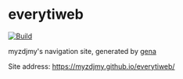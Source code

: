 # everytiweb

[![Build](https://github.com/myzdjmy/everytiweb/actions/workflows/generate.yml/badge.svg)](https://github.com/myzdjmy/everytiweb/actions/workflows/generate.yml)

myzdjmy's navigation site, generated by [gena](https://github.com/x1ah/gena)

Site address: https://myzdjmy.github.io/everytiweb/